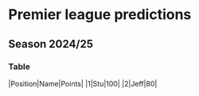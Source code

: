 # Premier league predictions
## Season 2024/25

### Table
|Position|Name|Points|
|1|Stu|100|
|2|Jeff|80|
